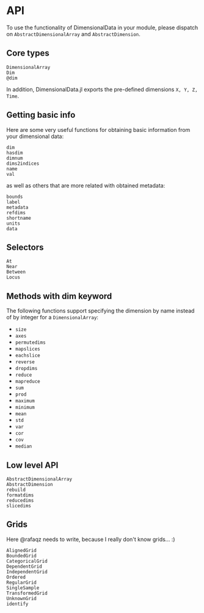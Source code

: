 # API
To use the functionality of DimensionalData in your module, please dispatch on `AbstractDimensionalArray` and `AbstractDimension`.
## Core types
```@docs
DimensionalArray
Dim
@dim
```
In addition, DimensionalData.jl exports the pre-defined dimensions `X, Y, Z, Time`.

## Getting basic info
Here are some very useful functions for obtaining basic information from your dimensional data:
```@docs
dim
hasdim
dimnum
dims2indices
name
val
```
as well as others that are more related with obtained metadata:
```@docs
bounds
label
metadata
refdims
shortname
units
data
```

## Selectors
```@docs
At
Near
Between
Locus
```

## Methods with dim keyword
The following functions support specifying the dimension by name instead of by integer for a `DimensionalArray`:

- `size`
- `axes`
- `permutedims`
- `mapslices`
- `eachslice`
- `reverse`
- `dropdims`
- `reduce`
- `mapreduce`
- `sum`
- `prod`
- `maximum`
- `minimum`
- `mean`
- `std `
- `var`
- `cor`
- `cov`
- `median`

## Low level API
```@docs
AbstractDimensionalArray
AbstractDimension
rebuild
formatdims
reducedims
slicedims
```

## Grids
Here @rafaqz needs to write, because I really don't know grids... :)
```@docs
AlignedGrid
BoundedGrid
CategoricalGrid
DependentGrid
IndependentGrid
Ordered
RegularGrid
SingleSample
TransformedGrid
UnknownGrid
identify
```
